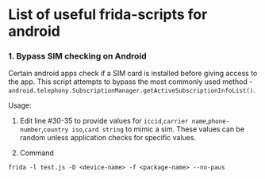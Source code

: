 # List of useful frida-scripts for android

### 1. Bypass SIM checking on Android
Certain android apps check if a SIM card is installed before giving access to the app. This script attempts to bypass the most commonly used method - `android.telephony.SubscriptionManager.getActiveSubscriptionInfoList()`.

Usage:

1. Edit line #30-35 to provide values for `iccid`,`carrier name`,`phone-number`,`country iso`,`card string` to mimic a sim. These values can be random unless application checks for specific values. 

2. Command
```
frida -l test.js -D <device-name> -f <package-name> --no-paus
```
